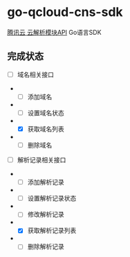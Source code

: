 # go-qcloud-cns-sdk

[腾讯云 云解析模块API](https://cloud.tencent.com/document/product/302) Go语言SDK

## 完成状态

- [ ] 域名相关接口
- - [ ] 添加域名
- - [ ] 设置域名状态
- - [x] 获取域名列表
- - [ ] 删除域名
- [ ] 解析记录相关接口
- - [ ] 添加解析记录
- - [ ] 设置解析记录状态
- - [ ] 修改解析记录
- - [x] 获取解析记录列表
- - [ ] 删除解析记录
